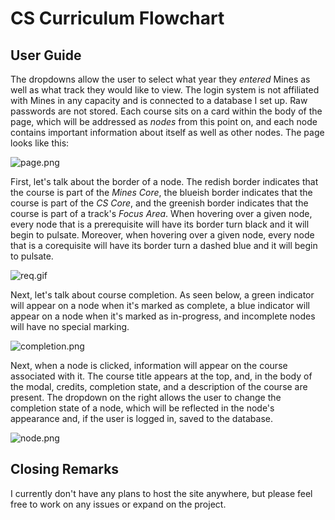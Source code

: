 # CS Curriculum Flowchart

## User Guide

The dropdowns allow the user to select what year they *entered* Mines as well as what track they would like to view. The login system is not affiliated with Mines in any capacity and is connected to a database I set up. Raw passwords are not stored. Each course sits on a card within the body of the page, which will be addressed as *nodes* from this point on, and each node contains important information about itself as well as other nodes. The page looks like this:

![`page.png`](https://i.imgur.com/mVw6eZ5.png "page.png")

First, let's talk about the border of a node. The redish border indicates that the course is part of the *Mines Core*, the blueish border indicates that the course is part of the *CS Core*, and the greenish border indicates that the course is part of a track's *Focus Area*. When hovering over a given node, every node that is a prerequisite will have its border turn black and it will begin to pulsate. Moreover, when hovering over a given node, every node that is a corequisite will have its border turn a dashed blue and it will begin to pulsate.

![`req.gif`](https://i.imgur.com/KZpeOQe.gif "req.gif")

Next, let's talk about course completion. As seen below, a green indicator will appear on a node when it's marked as complete, a blue indicator will appear on a node when it's marked as in-progress, and incomplete nodes will have no special marking. 

![`completion.png`](https://i.imgur.com/sbW20bO.png "completion.png")

Next, when a node is clicked, information will appear on the course associated with it. The course title appears at the top, and, in the body of the modal, credits, completion state, and a description of the course are present. The dropdown on the right allows the user to change the completion state of a node, which will be reflected in the node's appearance and, if the user is logged in, saved to the database. 

![`node.png`](https://i.imgur.com/TZ1E1Xb.png "node.png")

## Closing Remarks

I currently don't have any plans to host the site anywhere, but please feel free to work on any issues or expand on the project.